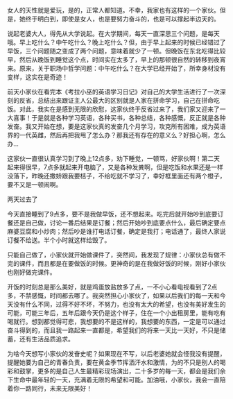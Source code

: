 <!---title:我老婆的奋斗史-->
<!---keywords:奋斗史,青春,三年奋斗,五年奋斗-->


女人的天性就是爱玩，是的，正常人都知道。不幸，我家也有这样的一个家伙。但是，她终于明白到，即使是女人，也是要努力奋斗的，也是可以撑起半边天的。

说起老婆大人，得先从大学说起。在大学期间，每天一直深思三个问题，是每天哦。早上吃什么？中午吃什么？晚上吃什么？但，由于早上起来的时候已经错过了早饭，三个问题随之变成了两个问题，意味着就少了一顿。但晚饭在东北吃得比较早，然后从晚饭到睡觉这个点，时间实在太多了，早上的那顿很自然的转移到夜宵来。原来，关于职场中哲学问题：中午吃什么？在大学已经开始了，所幸身材没有变样，这实在是奇迹！

前天小家伙在看完本《考拉小巫的英语学习日记》对自己的大学生活进行了一次深刻的反省，总结出来跟证主人公最大的区别就是人家在拼命学习，自己在拼命吃饭。对此，我实在是感到无限的欣慰，这家伙终于反省过来了，我们家又迎来了一大喜事！于是就是各种学习英语，各种买书，各种总结，各种感慨，反正就是各种发奋。我又开始在想，要是这家伙真的发奋几个月学习，攻克所有困难，成为英语界的一代英雌，然后再把我甩了怎么办？那我还有存在的意义么？好担心啊，怎么办...

这家伙一直很认真学习到了晚上12点多，劝下睡觉，一顿骂，好家伙啊！第二天起来得很早，7点多就起来开电脑了，又是各种发粪啊，但是吃饭和水果还是一样没落下，昨晚还撒娇跟我要桔子，不给吃就不学习了，幸好框里面还有两个橙子，要不又是一顿闹啊。

两天过去了

今天直接睡到了9点多，要不是我做早饭，还不想起来。吃完后就开始吵到底要订餐还是自己做，讨论一番后结果是订餐；然后开始吵到底要点什么，最后确定要点麻婆豆腐和小炒肉；然后吵是谁打电话订餐，确定是我打；电话通了，最终人家说订餐不给送。半个小时就这样给毁了。

只能自己做了，小家伙就开始做课件了，突然间，我发现了规律：小家伙总有做不完的课件，而且都是在要做饭的时候。更神奇的是在我做好饭的时候，刚好小家伙也刚好做完课件。

开饭的时刻总是那么美好，就是鸡蛋放盐放多了点，一不小心看电视看到了2点多，不禁感慨，时间都去哪了。我突然担心小家伙了，如果以后我们的每一天和今天没有什么不同，过得不好不坏，不努力，也没有太大的希望，也没有美好发生的可能，可能三年后，五年后跟今天仍是这个样子，住在一个小出租房里，能有吃有喝就行。想到都觉得可悲，我想要的不是这样的，我想要的东西，一定是可以通过奋斗得到的，而且我一路起来一直都是，希望我们的将来一天比一天好，不只是储蓄，还有生活品质追求。

为啥今天想写小家伙的发奋史呢？如果现在不写，以后老婆她就会怪我没有提醒，提醒她要为自己的青春负责，要在黄金季节挥洒汗水和激情，为的不只是别人的喝彩和鼓掌，更多的是自己人生最精彩现场演出，二十多岁的每一天，都会是我们余下生命中最年轻的一天，充满着无限的希望和可能。加油哦，小家伙，我会一直陪着你一路同行，未来无限美好！
